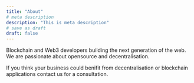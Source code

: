 ```yaml
---
title: "About"
# meta description
description: "This is meta description"
# save as draft
draft: false
---
```


Blockchain and Web3 developers building the next generation of the web.
We are passionate about opensource and decentralisation.

If you think your business could benifit from decentralisation or blockchain applications contact us for a consultation.

